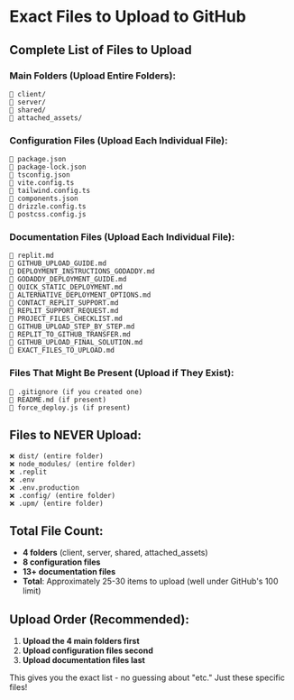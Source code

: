 # Exact Files to Upload to GitHub

## Complete List of Files to Upload

### Main Folders (Upload Entire Folders):
```
📁 client/
📁 server/
📁 shared/
📁 attached_assets/
```

### Configuration Files (Upload Each Individual File):
```
📄 package.json
📄 package-lock.json
📄 tsconfig.json
📄 vite.config.ts
📄 tailwind.config.ts
📄 components.json
📄 drizzle.config.ts
📄 postcss.config.js
```

### Documentation Files (Upload Each Individual File):
```
📄 replit.md
📄 GITHUB_UPLOAD_GUIDE.md
📄 DEPLOYMENT_INSTRUCTIONS_GODADDY.md
📄 GODADDY_DEPLOYMENT_GUIDE.md
📄 QUICK_STATIC_DEPLOYMENT.md
📄 ALTERNATIVE_DEPLOYMENT_OPTIONS.md
📄 CONTACT_REPLIT_SUPPORT.md
📄 REPLIT_SUPPORT_REQUEST.md
📄 PROJECT_FILES_CHECKLIST.md
📄 GITHUB_UPLOAD_STEP_BY_STEP.md
📄 REPLIT_TO_GITHUB_TRANSFER.md
📄 GITHUB_UPLOAD_FINAL_SOLUTION.md
📄 EXACT_FILES_TO_UPLOAD.md
```

### Files That Might Be Present (Upload if They Exist):
```
📄 .gitignore (if you created one)
📄 README.md (if present)
📄 force_deploy.js (if present)
```

## Files to NEVER Upload:
```
❌ dist/ (entire folder)
❌ node_modules/ (entire folder)
❌ .replit
❌ .env
❌ .env.production
❌ .config/ (entire folder)
❌ .upm/ (entire folder)
```

## Total File Count:
- **4 folders** (client, server, shared, attached_assets)
- **8 configuration files**
- **13+ documentation files**
- **Total**: Approximately 25-30 items to upload (well under GitHub's 100 limit)

## Upload Order (Recommended):
1. **Upload the 4 main folders first**
2. **Upload configuration files second**  
3. **Upload documentation files last**

This gives you the exact list - no guessing about "etc." Just these specific files!